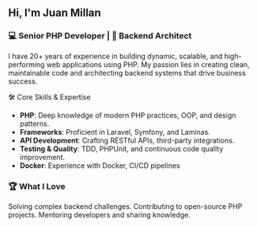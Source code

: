 ## Hi, I'm Juan Millan

### 💻 Senior PHP Developer | 🔧 Backend Architect 
I have 20+ years of experience in building dynamic, scalable, and high-performing web applications using PHP. My passion lies in creating clean, maintainable code and architecting backend systems that drive business success.

🛠️ Core Skills & Expertise
- **PHP**: Deep knowledge of modern PHP practices, OOP, and design patterns.
- **Frameworks**: Proficient in Laravel, Symfony, and Laminas.
- **API Development**: Crafting RESTful APIs, third-party integrations.
- **Testing & Quality**: TDD, PHPUnit, and continuous code quality improvement.
- **Docker**: Experience with Docker, CI/CD pipelines

### 🏆 What I Love
Solving complex backend challenges.
Contributing to open-source PHP projects.
Mentoring developers and sharing knowledge.
